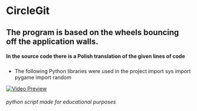 # CircleGit
## The program is based on the wheels bouncing off the application walls.
#### In the source code there is a Polish translation of the given lines of code
##### 
- The following Python libraries were used in the project
        import sys
        import pygame
        import random

[![Video Preview](https://imgur.com/L3yry1G "Video Preview")](https://imgur.com/L3yry1G "Video Preview")
###### python script made for educational purposes
